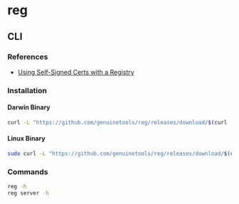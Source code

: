 # reg

## CLI

### References

- [Using Self-Signed Certs with a Registry](https://github.com/genuinetools/reg#using-self-signed-certs-with-a-registry)

### Installation

#### Darwin Binary

```sh
curl -L "https://github.com/genuinetools/reg/releases/download/$(curl -s https://api.github.com/repos/genuinetools/reg/releases/latest | grep tag_name | cut -d '"' -f 4)/reg-darwin-amd64" -o /usr/local/bin/reg && chmod +x /usr/local/bin/reg
```

#### Linux Binary

```sh
sudo curl -L "https://github.com/genuinetools/reg/releases/download/$(curl -s https://api.github.com/repos/genuinetools/reg/releases/latest | grep tag_name | cut -d '"' -f 4)/reg-linux-amd64" -o /usr/local/bin/reg && sudo chmod +x /usr/local/bin/reg
```

### Commands

```sh
reg -h
reg server -h
```
